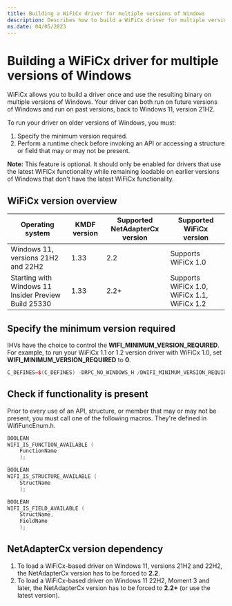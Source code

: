 ```yaml
---
title: Building a WiFiCx driver for multiple versions of Windows
description: Describes how to build a WiFiCx driver for multiple versions of Windows.
ms.date: 04/05/2023
---
```


# Building a WiFiCx driver for multiple versions of Windows

WiFiCx allows you to build a driver once and use the resulting binary on multiple versions of Windows. Your driver can both run on future versions of Windows and  run on past versions, back to Windows 11, version 21H2.

To run your driver on older versions of Windows, you must:
 
1. Specify the minimum version required.
1. Perform a runtime check before invoking an API or accessing a structure or field that may or may not be present.

**Note:** This feature is optional. It should only be enabled for drivers that use the latest WiFiCx functionality while remaining loadable on earlier versions of Windows that don't have the latest WiFiCx functionality.


## WiFiCx version overview

| Operating system | KMDF version | Supported NetAdapterCx version | Supported WiFiCx version |
| --- | --- | --- | --- |
| Windows 11, versions 21H2 and 22H2 | 1.33 | 2.2 | Supports WiFiCx 1.0 |
| Starting with Windows 11 Insider Preview Build 25330 | 1.33 | 2.2+ | Supports WiFiCx 1.0, WiFiCx 1.1, WiFiCx 1.2 |


## Specify the minimum version required

IHVs have the choice to control the **WIFI_MINIMUM_VERSION_REQUIRED**. For example, to run your WiFiCx 1.1 or 1.2 version driver with WiFiCx 1.0, set **WIFI_MINIMUM_VERSION_REQUIRED** to **0**.

```cpp
C_DEFINES=$(C_DEFINES) -DRPC_NO_WINDOWS_H /DWIFI_MINIMUM_VERSION_REQUIRED=0
```


## Check if functionality is present

Prior to every use of an API, structure, or member that may or may not be present, you must call one of the following macros. They're defined in WifiFuncEnum.h.

```cpp
BOOLEAN
WIFI_IS_FUNCTION_AVAILABLE (
    FunctionName
    );

BOOLEAN
WIFI_IS_STRUCTURE_AVAILABLE (
    StructName
    );

BOOLEAN
WIFI_IS_FIELD_AVAILABLE (
    StructName,
    FieldName
    );
```

## NetAdapterCx version dependency

1. To load a WiFiCx-based driver on Windows 11, versions 21H2 and 22H2, the NetAdapterCx version has to be forced to **2.2**.
1. To load a WiFiCx-based driver on Windows 11 22H2, Moment 3 and later, the NetAdapterCx version has to be forced to **2.2+** (or use the latest version).
